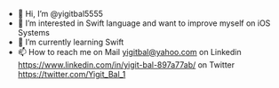 - 👋 Hi, I’m @yigitbal5555
- 👀 I’m interested in Swift language and want to improve myself on iOS Systems
- 🌱 I’m currently learning Swift
- 📫 How to reach me 
on Mail yigitbal@yahoo.com
on Linkedin https://www.linkedin.com/in/yigit-bal-897a77ab/
on Twitter https://twitter.com/Yigit_Bal_1
<!---
yigitbal5555/yigitbal5555 is a ✨ special ✨ repository because its `README.md` (this file) appears on your GitHub profile.
You can click the Preview link to take a look at your changes.
--->
